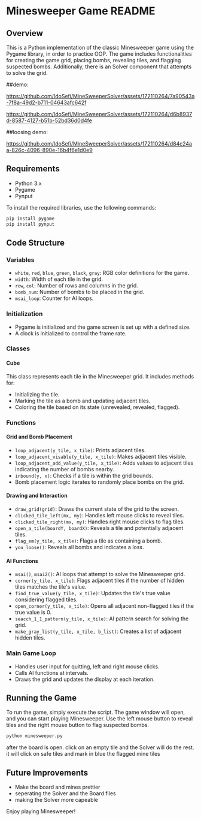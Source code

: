 # Minesweeper Game README

## Overview

This is a Python implementation of the classic Minesweeper game using the Pygame library, in order to practice OOP.
The game includes functionalities for creating the game grid, placing bombs, revealing tiles, and flagging suspected bombs. Additionally, there is an Solver component that attempts to solve the grid.

##demo:


https://github.com/IdoSefi/MineSweeperSolver/assets/172110264/7a90543a-7f8a-49d2-b711-04643afc642f

https://github.com/IdoSefi/MineSweeperSolver/assets/172110264/d6b8937d-8587-4127-b51b-52bd36d0d4fe

##loosing demo:


https://github.com/IdoSefi/MineSweeperSolver/assets/172110264/d84c24aa-826c-4096-890e-16b4f6e1d0e9

## Requirements

- Python 3.x
- Pygame
- Pynput

To install the required libraries, use the following commands:

```bash
pip install pygame
pip install pynput
```

## Code Structure

### Variables

- `white`, `red`, `blue`, `green`, `black`, `gray`: RGB color definitions for the game.
- `width`: Width of each tile in the grid.
- `row`, `col`: Number of rows and columns in the grid.
- `bomb_num`: Number of bombs to be placed in the grid.
- `msai_loop`: Counter for AI loops.

### Initialization

- Pygame is initialized and the game screen is set up with a defined size.
- A clock is initialized to control the frame rate.

### Classes

#### Cube

This class represents each tile in the Minesweeper grid. It includes methods for:
- Initializing the tile.
- Marking the tile as a bomb and updating adjacent tiles.
- Coloring the tile based on its state (unrevealed, revealed, flagged).

### Functions

#### Grid and Bomb Placement

- `loop_adjacent(y_tile, x_tile)`: Prints adjacent tiles.
- `loop_adjacent_visable(y_tile, x_tile)`: Makes adjacent tiles visible.
- `loop_adjacent_add_value(y_tile, x_tile)`: Adds values to adjacent tiles indicating the number of bombs nearby.
- `inbound(y, x)`: Checks if a tile is within the grid bounds.
- Bomb placement logic iterates to randomly place bombs on the grid.

#### Drawing and Interaction

- `draw_grid(grid)`: Draws the current state of the grid to the screen.
- `clicked_tile_left(mx, my)`: Handles left mouse clicks to reveal tiles.
- `clicked_tile_right(mx, my)`: Handles right mouse clicks to flag tiles.
- `open_a_tile(boardY, boardX)`: Reveals a tile and potentially adjacent tiles.
- `flag_em(y_tile, x_tile)`: Flags a tile as containing a bomb.
- `you_loose()`: Reveals all bombs and indicates a loss.

#### AI Functions

- `msai()`, `msai2()`: AI loops that attempt to solve the Minesweeper grid.
- `corner(y_tile, x_tile)`: Flags adjacent tiles if the number of hidden tiles matches the tile's value.
- `find_true_value(y_tile, x_tile)`: Updates the tile's true value considering flagged tiles.
- `open_corner(y_tile, x_tile)`: Opens all adjacent non-flagged tiles if the true value is 0.
- `seacch_1_1_pattern(y_tile, x_tile)`: AI pattern search for solving the grid.
- `make_gray_list(y_tile, x_tile, b_list)`: Creates a list of adjacent hidden tiles.

### Main Game Loop

- Handles user input for quitting, left and right mouse clicks.
- Calls AI functions at intervals.
- Draws the grid and updates the display at each iteration.

## Running the Game

To run the game, simply execute the script. The game window will open, and you can start playing Minesweeper. Use the left mouse button to reveal tiles and the right mouse button to flag suspected bombs.

```bash
python minesweeper.py
```

after the board is open. click on an empty tile and the Solver will do the rest. it will click on safe tiles and mark in blue the flagged mine tiles

## Future Improvements

- Make the board and mines prettier
- seperating the Solver and the Board files
- making the Solver more capeable

Enjoy playing Minesweeper!
